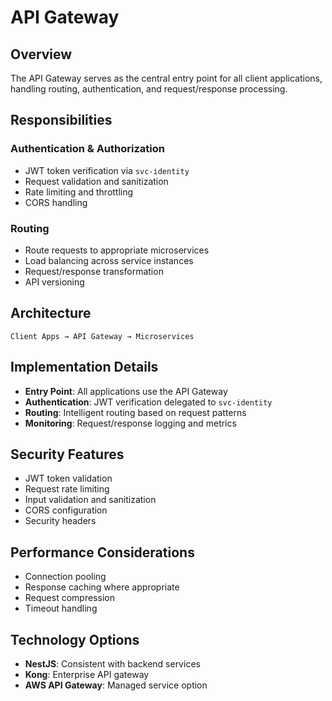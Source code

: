 # API Gateway

## Overview

The API Gateway serves as the central entry point for all client applications, handling routing, authentication, and request/response processing.

## Responsibilities

### Authentication & Authorization

- JWT token verification via `svc-identity`
- Request validation and sanitization
- Rate limiting and throttling
- CORS handling

### Routing

- Route requests to appropriate microservices
- Load balancing across service instances
- Request/response transformation
- API versioning

## Architecture

```
Client Apps → API Gateway → Microservices
```

## Implementation Details

- **Entry Point**: All applications use the API Gateway
- **Authentication**: JWT verification delegated to `svc-identity`
- **Routing**: Intelligent routing based on request patterns
- **Monitoring**: Request/response logging and metrics

## Security Features

- JWT token validation
- Request rate limiting
- Input validation and sanitization
- CORS configuration
- Security headers

## Performance Considerations

- Connection pooling
- Response caching where appropriate
- Request compression
- Timeout handling

## Technology Options

- **NestJS**: Consistent with backend services
- **Kong**: Enterprise API gateway
- **AWS API Gateway**: Managed service option
